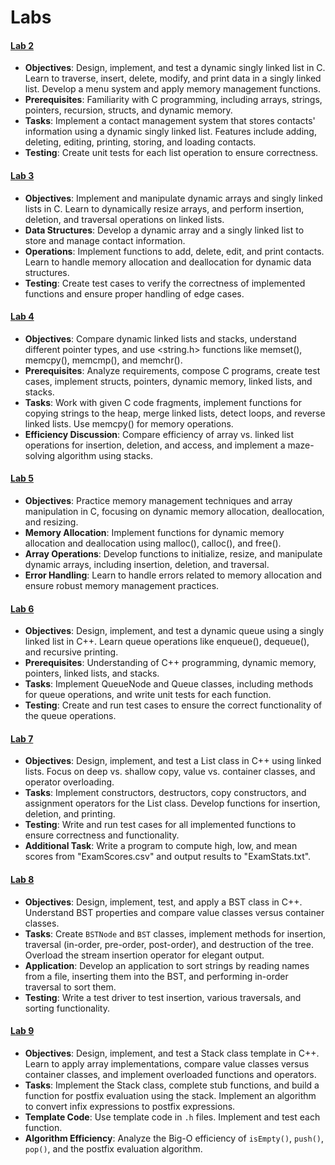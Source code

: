 # Labs 

#### [**Lab 2**](https://github.com/MarkShinozaki/CPTS122-DataStructures/tree/Labs/Lab%202)
- **Objectives**: Design, implement, and test a dynamic singly linked list in C. Learn to traverse, insert, delete, modify, and print data in a singly linked list. Develop a menu system and apply memory management functions.
- **Prerequisites**: Familiarity with C programming, including arrays, strings, pointers, recursion, structs, and dynamic memory.
- **Tasks**: Implement a contact management system that stores contacts' information using a dynamic singly linked list. Features include adding, deleting, editing, printing, storing, and loading contacts.
- **Testing**: Create unit tests for each list operation to ensure correctness.

#### [**Lab 3**](https://github.com/MarkShinozaki/CPTS122-DataStructures/tree/Labs/Lab%203)
- **Objectives**: Implement and manipulate dynamic arrays and singly linked lists in C. Learn to dynamically resize arrays, and perform insertion, deletion, and traversal operations on linked lists.
- **Data Structures**: Develop a dynamic array and a singly linked list to store and manage contact information.
- **Operations**: Implement functions to add, delete, edit, and print contacts. Learn to handle memory allocation and deallocation for dynamic data structures.
- **Testing**: Create test cases to verify the correctness of implemented functions and ensure proper handling of edge cases.

#### [**Lab 4**](https://github.com/MarkShinozaki/CPTS122-DataStructures/tree/Labs/Lab%204)
- **Objectives**: Compare dynamic linked lists and stacks, understand different pointer types, and use <string.h> functions like memset(), memcpy(), memcmp(), and memchr().
- **Prerequisites**: Analyze requirements, compose C programs, create test cases, implement structs, pointers, dynamic memory, linked lists, and stacks.
- **Tasks**: Work with given C code fragments, implement functions for copying strings to the heap, merge linked lists, detect loops, and reverse linked lists. Use memcpy() for memory operations.
- **Efficiency Discussion**: Compare efficiency of array vs. linked list operations for insertion, deletion, and access, and implement a maze-solving algorithm using stacks.

  
#### [**Lab 5**](https://github.com/MarkShinozaki/CPTS122-DataStructures/tree/Labs/Lab%205)
- **Objectives**: Practice memory management techniques and array manipulation in C, focusing on dynamic memory allocation, deallocation, and resizing.
- **Memory Allocation**: Implement functions for dynamic memory allocation and deallocation using malloc(), calloc(), and free().
- **Array Operations**: Develop functions to initialize, resize, and manipulate dynamic arrays, including insertion, deletion, and traversal.
- **Error Handling**: Learn to handle errors related to memory allocation and ensure robust memory management practices.


#### [**Lab 6**](https://github.com/MarkShinozaki/CPTS122-DataStructures/tree/Labs/Lab%206)
- **Objectives**: Design, implement, and test a dynamic queue using a singly linked list in C++. Learn queue operations like enqueue(), dequeue(), and recursive printing.
- **Prerequisites**: Understanding of C++ programming, dynamic memory, pointers, linked lists, and stacks.
- **Tasks**: Implement QueueNode and Queue classes, including methods for queue operations, and write unit tests for each function.
- **Testing**: Create and run test cases to ensure the correct functionality of the queue operations.
  
#### [**Lab 7**](https://github.com/MarkShinozaki/CPTS122-DataStructures/tree/Labs/Lab%207)
- **Objectives**: Design, implement, and test a List class in C++ using linked lists. Focus on deep vs. shallow copy, value vs. container classes, and operator overloading.
- **Tasks**: Implement constructors, destructors, copy constructors, and assignment operators for the List class. Develop functions for insertion, deletion, and printing.
- **Testing**: Write and run test cases for all implemented functions to ensure correctness and functionality.
- **Additional Task**: Write a program to compute high, low, and mean scores from "ExamScores.csv" and output results to "ExamStats.txt".

  
#### [**Lab 8**](https://github.com/MarkShinozaki/CPTS122-DataStructures/tree/Labs/Lab%208)
- **Objectives**: Design, implement, test, and apply a BST class in C++. Understand BST properties and compare value classes versus container classes.
- **Tasks**: Create `BSTNode` and `BST` classes, implement methods for insertion, traversal (in-order, pre-order, post-order), and destruction of the tree. Overload the stream insertion operator for elegant output.
- **Application**: Develop an application to sort strings by reading names from a file, inserting them into the BST, and performing in-order traversal to sort them.
- **Testing**: Write a test driver to test insertion, various traversals, and sorting functionality.
  
#### [**Lab 9**](https://github.com/MarkShinozaki/CPTS122-DataStructures/tree/Labs/Lab%209)
- **Objectives**: Design, implement, and test a Stack class template in C++. Learn to apply array implementations, compare value classes versus container classes, and implement overloaded functions and operators.
- **Tasks**: Implement the Stack class, complete stub functions, and build a function for postfix evaluation using the stack. Implement an algorithm to convert infix expressions to postfix expressions.
- **Template Code**: Use template code in `.h` files. Implement and test each function.
- **Algorithm Efficiency**: Analyze the Big-O efficiency of `isEmpty()`, `push()`, `pop()`, and the postfix evaluation algorithm.
